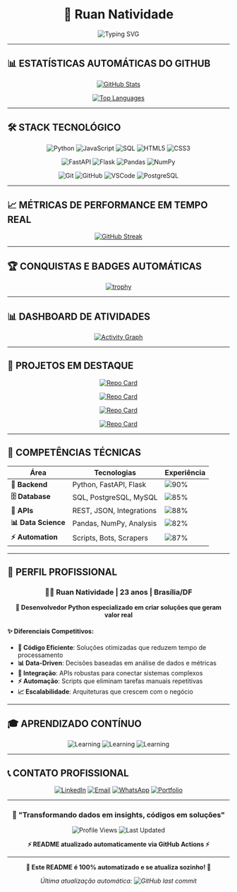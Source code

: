 # <div align="center">🚀 Ruan Natividade</div>

<div align="center">

![Typing SVG](https://readme-typing-svg.herokuapp.com?font=Fira+Code&size=30&duration=3000&pause=1000&color=00D4FF&center=true&vCenter=true&width=600&lines=Desenvolvedor+Python+%F0%9F%90%8D;Especialista+em+APIs+REST+%F0%9F%94%8C;Analista+de+Dados+%F0%9F%93%8A;23+anos+%7C+Bras%C3%ADlia%2FDF+%F0%9F%8C%86)

</div>

---

## 📊 **ESTATÍSTICAS AUTOMÁTICAS DO GITHUB**

<div align="center">

[![GitHub Stats](https://github-readme-stats.vercel.app/api?username=NatiivaZ&show_icons=true&theme=tokyonight&hide_border=true&bg_color=0D1117&title_color=00D4FF&icon_color=00D4FF&text_color=FFFFFF)](https://github.com/NatiivaZ)

[![Top Languages](https://github-readme-stats.vercel.app/api/top-langs/?username=NatiivaZ&layout=compact&theme=tokyonight&hide_border=true&bg_color=0D1117&title_color=00D4FF&text_color=FFFFFF)](https://github.com/NatiivaZ)

</div>

---

## 🛠️ **STACK TECNOLÓGICO**

<div align="center">

<!-- Linguagens principais -->
![Python](https://img.shields.io/badge/Python-3776AB?style=for-the-badge&logo=python&logoColor=white)
![JavaScript](https://img.shields.io/badge/JavaScript-F7DF1E?style=for-the-badge&logo=javascript&logoColor=black)
![SQL](https://img.shields.io/badge/SQL-4479A1?style=for-the-badge&logo=postgresql&logoColor=white)
![HTML5](https://img.shields.io/badge/HTML5-E34F26?style=for-the-badge&logo=html5&logoColor=white)
![CSS3](https://img.shields.io/badge/CSS3-1572B6?style=for-the-badge&logo=css3&logoColor=white)

<!-- Frameworks e bibliotecas -->
![FastAPI](https://img.shields.io/badge/FastAPI-009688?style=for-the-badge&logo=fastapi&logoColor=white)
![Flask](https://img.shields.io/badge/Flask-000000?style=for-the-badge&logo=flask&logoColor=white)
![Pandas](https://img.shields.io/badge/Pandas-150458?style=for-the-badge&logo=pandas&logoColor=white)
![NumPy](https://img.shields.io/badge/NumPy-013243?style=for-the-badge&logo=numpy&logoColor=white)

<!-- Ferramentas -->
![Git](https://img.shields.io/badge/Git-F05032?style=for-the-badge&logo=git&logoColor=white)
![GitHub](https://img.shields.io/badge/GitHub-181717?style=for-the-badge&logo=github&logoColor=white)
![VSCode](https://img.shields.io/badge/VSCode-007ACC?style=for-the-badge&logo=visualstudiocode&logoColor=white)
![PostgreSQL](https://img.shields.io/badge/PostgreSQL-336791?style=for-the-badge&logo=postgresql&logoColor=white)

</div>

---

## 📈 **MÉTRICAS DE PERFORMANCE EM TEMPO REAL**

<div align="center">

[![GitHub Streak](https://github-readme-streak-stats.herokuapp.com?user=NatiivaZ&theme=tokyonight&hide_border=true&background=0D1117&stroke=00D4FF&ring=00D4FF&fire=FF6B6B&currStreakLabel=00D4FF)](https://github.com/NatiivaZ)

</div>

---

## 🏆 **CONQUISTAS E BADGES AUTOMÁTICAS**

<div align="center">

[![trophy](https://github-profile-trophy.vercel.app/?username=NatiivaZ&theme=tokyonight&no-frame=true&no-bg=true&margin-w=4&column=7)](https://github.com/NatiivaZ)

</div>

---

## 📊 **DASHBOARD DE ATIVIDADES**

<div align="center">

[![Activity Graph](https://github-readme-activity-graph.vercel.app/graph?username=NatiivaZ&theme=tokyo-night&hide_border=true&bg_color=0D1117&color=00D4FF&line=00D4FF&point=FF6B6B)](https://github.com/NatiivaZ)

</div>

---

## 💼 **PROJETOS EM DESTAQUE**

<div align="center">

[![Repo Card](https://github-readme-stats.vercel.app/api/pin/?username=NatiivaZ&repo=AutomationV2&theme=tokyonight&hide_border=true&bg_color=0D1117&title_color=00D4FF&text_color=FFFFFF)](https://github.com/NatiivaZ/AutomationV2)

[![Repo Card](https://github-readme-stats.vercel.app/api/pin/?username=NatiivaZ&repo=Organizador-de-Demandas&theme=tokyonight&hide_border=true&bg_color=0D1117&title_color=00D4FF&text_color=FFFFFF)](https://github.com/NatiivaZ/Organizador-de-Demandas)

[![Repo Card](https://github-readme-stats.vercel.app/api/pin/?username=NatiivaZ&repo=Automation&theme=tokyonight&hide_border=true&bg_color=0D1117&title_color=00D4FF&text_color=FFFFFF)](https://github.com/NatiivaZ/Automation)

[![Repo Card](https://github-readme-stats.vercel.app/api/pin/?username=NatiivaZ&repo=Portifolio&theme=tokyonight&hide_border=true&bg_color=0D1117&title_color=00D4FF&text_color=FFFFFF)](https://github.com/NatiivaZ/Portifolio)

</div>

---

## 🎯 **COMPETÊNCIAS TÉCNICAS**

<div align="center">

| **Área** | **Tecnologias** | **Experiência** |
|----------|-----------------|-----------------|
| **🐍 Backend** | Python, FastAPI, Flask | ![90%](https://progress-bar.dev/90?color=00D4FF) |
| **🗄️ Database** | SQL, PostgreSQL, MySQL | ![85%](https://progress-bar.dev/85?color=00D4FF) |
| **🔌 APIs** | REST, JSON, Integrations | ![88%](https://progress-bar.dev/88?color=00D4FF) |
| **📊 Data Science** | Pandas, NumPy, Analysis | ![82%](https://progress-bar.dev/82?color=00D4FF) |
| **⚡ Automation** | Scripts, Bots, Scrapers | ![87%](https://progress-bar.dev/87?color=00D4FF) |

</div>

---

## 🌟 **PERFIL PROFISSIONAL**

<div align="center">

### 👨‍💻 **Ruan Natividade | 23 anos | Brasília/DF**

**🎯 Desenvolvedor Python especializado em criar soluções que geram valor real**

</div>

#### ✨ **Diferenciais Competitivos:**

- **🚀 Código Eficiente**: Soluções otimizadas que reduzem tempo de processamento
- **📊 Data-Driven**: Decisões baseadas em análise de dados e métricas
- **🔌 Integração**: APIs robustas para conectar sistemas complexos  
- **⚡ Automação**: Scripts que eliminam tarefas manuais repetitivas
- **📈 Escalabilidade**: Arquiteturas que crescem com o negócio

---

## 🎓 **APRENDIZADO CONTÍNUO**

<div align="center">

![Learning](https://img.shields.io/badge/Estudando-Cloud%20Computing-blue?style=for-the-badge&logo=amazonaws)
![Learning](https://img.shields.io/badge/Estudando-DevOps-orange?style=for-the-badge&logo=docker)
![Learning](https://img.shields.io/badge/Estudando-Microserviços-green?style=for-the-badge&logo=kubernetes)

</div>

---

## 📞 **CONTATO PROFISSIONAL**

<div align="center">

[![LinkedIn](https://img.shields.io/badge/LinkedIn-0077B5?style=for-the-badge&logo=linkedin&logoColor=white)](https://www.linkedin.com/in/ruan-natividade-a09806360)
[![Email](https://img.shields.io/badge/Email-D14836?style=for-the-badge&logo=gmail&logoColor=white)](mailto:ruan.natividade1@icloud.com)
[![WhatsApp](https://img.shields.io/badge/WhatsApp-25D366?style=for-the-badge&logo=whatsapp&logoColor=white)](https://wa.me/5561995103383)
[![Portfolio](https://img.shields.io/badge/Portfolio-FF5722?style=for-the-badge&logo=todoist&logoColor=white)](https://nativaz.cloudx.dev.br)

</div>

---

<div align="center">

### 🎯 **"Transformando dados em insights, códigos em soluções"**

![Profile Views](https://komarev.com/ghpvc/?username=NatiivaZ&color=00D4FF&style=for-the-badge)
![Last Updated](https://img.shields.io/badge/Atualizado-Automaticamente-00D4FF?style=for-the-badge)

**⚡ README atualizado automaticamente via GitHub Actions ⚡**

</div>

---

<div align="center">

**🚀 Este README é 100% automatizado e se atualiza sozinho! 🚀**

*Última atualização automática: ![GitHub last commit](https://img.shields.io/github/last-commit/NatiivaZ/NatiivaZ?color=00D4FF&style=flat-square)*

</div>
